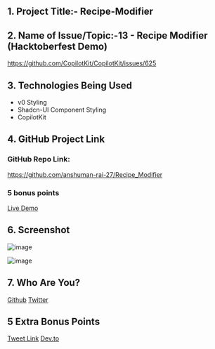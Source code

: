 
## 1. Project Title:- Recipe-Modifier

## 2. Name of Issue/Topic:-13 - Recipe Modifier (Hacktoberfest Demo)

https://github.com/CopilotKit/CopilotKit/issues/625


## 3. Technologies Being Used

- v0 Styling
- Shadcn-UI Component Styling
- CopilotKit

## 4. GitHub Project Link

### GitHub Repo Link: 

https://github.com/anshuman-rai-27/Recipe_Modifier

### 5 bonus points

[Live Demo](https://recipe-modifier.vercel.app/)


## 6. Screenshot

![image](https://github.com/user-attachments/assets/e024ddda-8d3c-4646-b0f8-7c08c8b366c7)


![image](https://github.com/user-attachments/assets/dbe82fe7-4790-4979-876f-cdd96651701b)

## 7. Who Are You?

[Github](https://github.com/anshuman-rai-27)
[Twitter](https://x.com/Anshuman_rai_?t=jOqgQuKILlsoA7ERNt_7Kw&s=08 )

## 5 Extra Bonus Points

[Tweet Link](https://x.com/Anshuman_rai_/status/1850235729089343706?t=lyeygtrh8uZkqiq0bPbSOw&s=08)
[Dev.to](https://dev.to/anshumanrai27/building-a-recipe-modifier-tool-with-nextjs-react-and-copilotkit-383j)